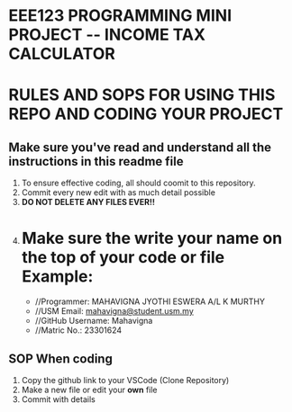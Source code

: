 # EEE123 PROGRAMMING MINI PROJECT -- INCOME TAX CALCULATOR 
# RULES AND SOPS FOR USING THIS REPO AND CODING YOUR PROJECT

## Make sure you've read and understand all the instructions in this readme file

1. To ensure effective coding, all should coomit to this repository.
2. Commit every new edit with as much detail possible
3. **DO NOT DELETE ANY FILES EVER!!**
4. Make sure the write your name on the top of your code or file
   Example:
   =============================================================
   - //Programmer: MAHAVIGNA JYOTHI ESWERA A/L K MURTHY
   - //USM Email: mahavigna@student.usm.my
   - //GitHub Username: Mahavigna
   - //Matric No.: 23301624
   
## SOP When coding
1. Copy the github link to your VSCode (Clone Repository)
2. Make a new file or edit your **own** file
3. Commit with details

